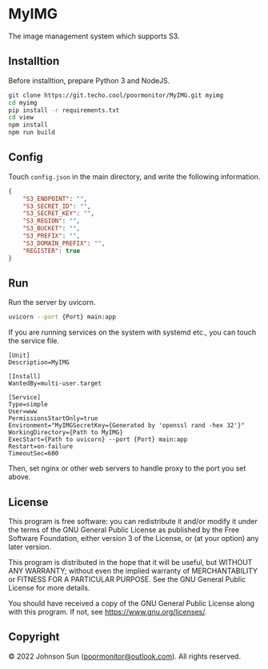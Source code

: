 # MyIMG

The image management system which supports S3.

## Installtion

Before installtion, prepare Python 3 and NodeJS.

```bash
git clone https://git.techo.cool/poormonitor/MyIMG.git myimg
cd myimg
pip install -r requirements.txt
cd view
npm install
npm run build
```

## Config

Touch `config.json` in the main directory, and write the following information.

```json
{
    "S3_ENDPOINT": "",
    "S3_SECRET_ID": "",
    "S3_SECRET_KEY": "",
    "S3_REGION": "",
    "S3_BUCKET": "",
    "S3_PREFIX": "",
    "S3_DOMAIN_PREFIX": "",
    "REGISTER": true
}
```

## Run

Run the server by uvicorn.

```bash
uvicorn --port {Port} main:app
```

If you are running services on the system with systemd etc., you can touch the service file.

```
[Unit]
Description=MyIMG

[Install]
WantedBy=multi-user.target

[Service]
Type=simple
User=www
PermissionsStartOnly=true
Environment="MyIMGSecretKey={Generated by 'openssl rand -hex 32'}"
WorkingDirectory={Path to MyIMG}
ExecStart={Path to uvicorn} --port {Port} main:app
Restart=on-failure
TimeoutSec=600
```

Then, set nginx or other web servers to handle proxy to the port you set above.

## License

This program is free software: you can redistribute it and/or modify it under the terms of the GNU General Public License as published by the Free Software Foundation, either version 3 of the License, or (at your option) any later version.

This program is distributed in the hope that it will be useful, but WITHOUT ANY WARRANTY; without even the implied warranty of MERCHANTABILITY or FITNESS FOR A PARTICULAR PURPOSE. See the GNU General Public License for more details.

You should have received a copy of the GNU General Public License along with this program. If not, see <https://www.gnu.org/licenses/>.

## Copyright

© 2022 Johnson Sun ([poormonitor@outlook.com](mailto:poormonitor@outlook.com)). All rights reserved.